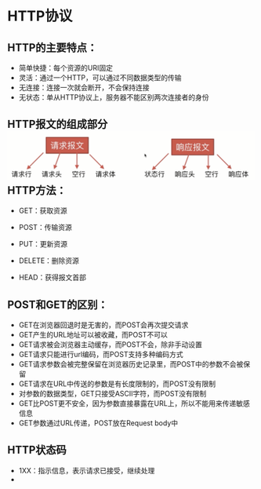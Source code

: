 # HTTP协议

## HTTP的主要特点：

* 简单快捷：每个资源的URI固定
* 灵活：通过一个HTTP，可以通过不同数据类型的传输
* 无连接：连接一次就会断开，不会保持连接
* 无状态：单从HTTP协议上，服务器不能区别两次连接者的身份

## HTTP报文的组成部分![](/assets/HTTP报文.png)HTTP方法：

* GET：获取资源

* POST：传输资源

* PUT：更新资源

* DELETE：删除资源

* HEAD：获得报文首部

## POST和GET的区别：

* GET在浏览器回退时是无害的，而POST会再次提交请求
* GET产生的URL地址可以被收藏，而POST不可以
* GET请求被会浏览器主动缓存，而POST不会，除非手动设置
* GET请求只能进行url编码，而POST支持多种编码方式
* GET请求参数会被完整保留在浏览器历史记录里，而POST中的参数不会被保留
* GET请求在URL中传送的参数是有长度限制的，而POST没有限制
* 对参数的数据类型，GET只接受ASCII字符，而POST没有限制
* GET比POST更不安全，因为参数直接暴露在URL上，所以不能用来传递敏感信息
* GET参数通过URL传递，POST放在Request body中 

## HTTP状态码

* 1XX：指示信息，表示请求已接受，继续处理
* 


